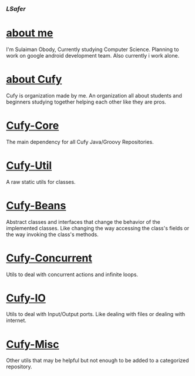 ### *LSafer*
# [about me](https://www.github.com/lsafer)
I'm Sulaiman Obody, Currently studying Computer Science. Planning to work on google android development team. Also currently i work alone.

# [about Cufy](https://www.github.com/lsafer)
Cufy is organization made by me. An organization all about students and beginners studying together helping each other like they are pros.

# [Cufy-Core](https://www.github.com/lsafer/cufy-core)
The main dependency for all Cufy Java/Groovy Repositories.

# [Cufy-Util](https://www.github.com/lsafer/cufy-util)
A raw static utils for classes.

# [Cufy-Beans](https://www.github.com/lsafer/cufy-beans)
Abstract classes and interfaces that change the behavior of the implemented classes. Like changing the way accessing the class's fields or the way invoking the class's methods.

# [Cufy-Concurrent](https://www.github.com/lsafer/cufy-concurrent)
Utils to deal with concurrent actions and infinite loops.

# [Cufy-IO](https://www.github.com/lsafer/cufy-io)
Utils to deal with Input/Output ports. Like dealing with files or dealing with internet.

# [Cufy-Misc](https://www.github.com/lsafer/cufy-misc)
Other utils that may be helpful but not enough to be added to a categorized repository.
